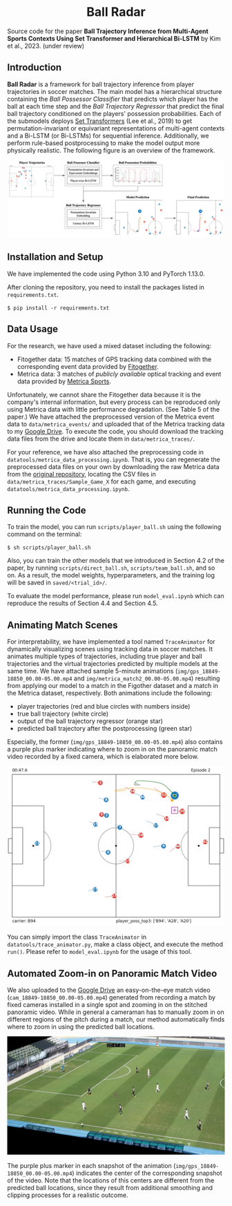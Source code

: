 <div align="center">
	<h1>
		Ball Radar
	</h1>
</div>
<!-- # Ball Radar -->

Source code for the paper **Ball Trajectory Inference from Multi-Agent Sports Contexts Using Set Transformer and Hierarchical Bi-LSTM** by Kim et al., 2023. (under review)

## Introduction
**Ball Radar** is a framework for ball trajectory inference from player trajectories in soccer matches. The main model has a hierarchical structure containing the *Ball Possessor Classifier* that predicts which player has the ball at each time step and the *Ball Trajectory Regressor* that predict the final ball trajectory conditioned on the players' possession probabilities. Each of the submodels deploys [Set Transformers](https://arxiv.org/abs/1810.00825) (Lee et al., 2019) to get permutation-invariant or equivariant representations of multi-agent contexts and a Bi-LSTM (or Bi-LSTMs) for sequential inference. Additionally, we perform rule-based postprocessing to make the model output more physically realistic. The following figure is an overview of the framework.<br>

![overview](img/overview.png)<br>

## Installation and Setup
We have implemented the code using Python 3.10 and PyTorch 1.13.0.

After cloning the repository, you need to install the packages listed in `requirements.txt`.
```
$ pip install -r requirements.txt
```

## Data Usage
For the research, we have used a mixed dataset including the following:

- Fitogether data: 15 matches of GPS tracking data combined with the corresponding event data provided by [Fitogether](https://www.fitogether.com).
- Metrica data: 3 matches of *publicly available* optical tracking and event data provided by [Metrica Sports](https://metrica-sports.com).

Unfortunately, we cannot share the Fitogether data because it is the company's internal information, but every process can be reproduced only using Metrica data with little performance degradation. (See Table 5 of the paper.) We have attached the preprocessed version of the Metrica event data to `data/metrica_events/` and uploaded that of the Metrica tracking data to my [Google Drive](https://drive.google.com/drive/u/1/folders/1xFSHaaIcyyuNplUUF4da9KVOFPiAIO6B). To execute the code, you should download the tracking data files from the drive and locate them in `data/metrica_traces/`.

For your reference, we have also attached the preprocessing code in `datatools/metrica_data_processing.ipynb`. That is, you can regenerate the preprocessed data files on your own by downloading the raw Metrica data from the [original repository](https://github.com/metrica-sports/sample-data), locating the CSV files in `data/metrica_traces/Sample_Game_X` for each game, and executing `datatools/metrica_data_processing.ipynb`.

## Running the Code
To train the model, you can run `scripts/player_ball.sh` using the following command on the terminal:
```
$ sh scripts/player_ball.sh
```
Also, you can train the other models that we introduced in Section 4.2 of the paper, by running `scripts/direct_ball.sh`, `scripts/team_ball.sh`, and so on. As a result, the model weights, hyperparameters, and the training log will be saved in `saved/<trial_id>/`.

To evaluate the model performance, please run `model_eval.ipynb` which can reproduce the results of Section 4.4 and Section 4.5.

## Animating Match Scenes
For interpretability, we have implemented a tool named `TraceAnimator` for dynamically visualizing scenes using tracking data in soccer matches. It animates multiple types of trajectories, including true player and ball trajectories and the virtual trajectories predicted by multiple models at the same time. We have attached sample 5-minute animations (`img/gps_18849-18850_00.00-05.00.mp4` and `img/metrica_match2_00.00-05.00.mp4`) resulting from applying our model to a match in the Figother dataset and a match in the Metrica dataset, respectively. Both animations include the following:

- player trajectories (red and blue circles with numbers inside)
- true ball trajectory (white circle)
- output of the ball trajectory regressor (orange star)
- predicted ball trajectory after the postprocessing (green star)

Especially, the former (`img/gps_18849-18850_00.00-05.00.mp4`) also contains a purple plus marker indicating where to zoom in on the panoramic match video recorded by a fixed camera, which is elaborated more below.

![snapshot_anim](img/snapshot_anim.png)<br>

You can simply import the class `TraceAnimator` in `datatools/trace_animator.py`, make a class object, and execute the method `run()`. Please refer to `model_eval.ipynb` for the usage of this tool.

## Automated Zoom-in on Panoramic Match Video
We also uploaded to the [Google Drive](https://drive.google.com/drive/u/1/folders/1xFSHaaIcyyuNplUUF4da9KVOFPiAIO6B) an easy-on-the-eye match video (`cam_18849-18850_00.00-05.00.mp4`)  generated from recording a match by fixed cameras installed in a single spot and zooming in on the stitched panoramic video. While in general a cameraman has to manually zoom in on different regions of the pitch during a match, our method automatically finds where to zoom in using the predicted ball locations.

![snapshot_cam](img/snapshot_cam.png)<br>

The purple plus marker in each snapshot of the animation (`img/gps_18849-18850_00.00-05.00.mp4`) indicates the center of the corresponding snapshot of the video. Note that the locations of this centers are different from the predicted ball locations, since they result from additional smoothing and clipping processes for a realistic outcome.